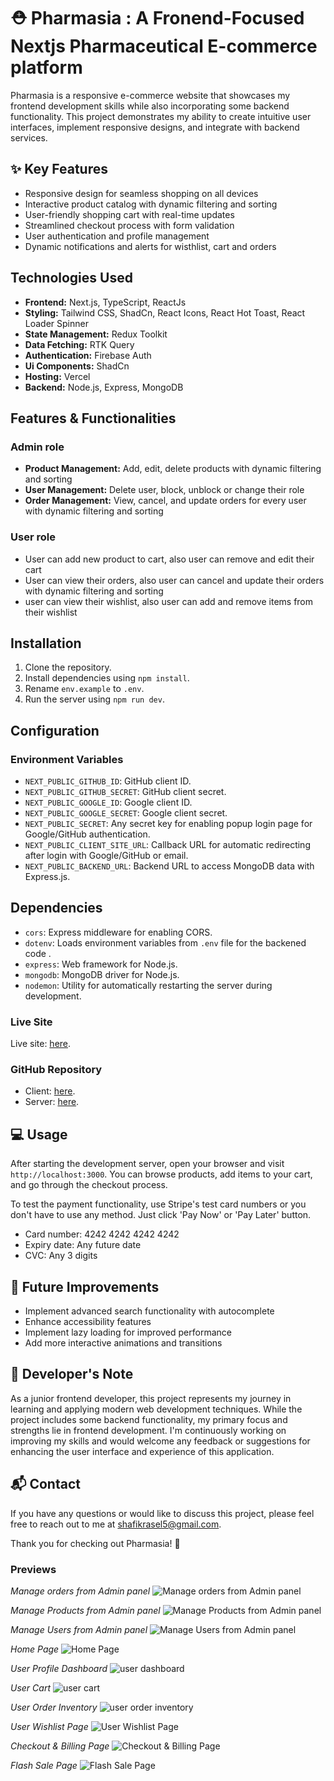 
# ⛑️ Pharmasia :  A Fronend-Focused Nextjs Pharmaceutical E-commerce platform

Pharmasia  is a responsive e-commerce website that showcases my frontend development skills while also incorporating some backend functionality. This project demonstrates my ability to create intuitive user interfaces, implement responsive designs, and integrate with backend services.

## ✨ Key Features

- Responsive design for seamless shopping on all devices
- Interactive product catalog with dynamic filtering and sorting
- User-friendly shopping cart with real-time updates
- Streamlined checkout process with form validation
- User authentication and profile management
- Dynamic notifications  and alerts for wisthlist, cart and orders

## Technologies Used

- **Frontend:** Next.js, TypeScript, ReactJs
- **Styling:** Tailwind CSS, ShadCn, React Icons, React Hot Toast, React Loader Spinner
- **State Management:** Redux Toolkit
- **Data Fetching:** RTK Query
- **Authentication:** Firebase Auth
- **Ui Components:** ShadCn 
- **Hosting:** Vercel 
- **Backend:** Node.js, Express, MongoDB 

## Features & Functionalities
### Admin role
- **Product Management:** Add, edit, delete products with dynamic filtering and sorting
- **User Management:** Delete user, block, unblock or change their role
- **Order Management:** View, cancel, and update orders for every user with dynamic filtering and sorting

### User role
- User can add new product to cart, also user can remove and edit their cart
- User can view their orders, also user can cancel and update their orders with dynamic filtering and sorting
- user can view their wishlist, also user can add and remove items from their wishlist



## Installation

1. Clone the repository.
2. Install dependencies using `npm install`.
3. Rename `env.example` to `.env`.
4. Run the server using `npm run dev`.

## Configuration

### Environment Variables

- `NEXT_PUBLIC_GITHUB_ID`: GitHub client ID.
- `NEXT_PUBLIC_GITHUB_SECRET`: GitHub client secret.
- `NEXT_PUBLIC_GOOGLE_ID`: Google client ID.
- `NEXT_PUBLIC_GOOGLE_SECRET`: Google client secret.
- `NEXT_PUBLIC_SECRET`: Any secret key for enabling popup login page for Google/GitHub authentication.
- `NEXT_PUBLIC_CLIENT_SITE_URL`: Callback URL for automatic redirecting after login with Google/GitHub or email.
- `NEXT_PUBLIC_BACKEND_URL`: Backend URL to access MongoDB data with Express.js.

## Dependencies

- `cors`: Express middleware for enabling CORS.
- `dotenv`: Loads environment variables from `.env` file for the backened code .
- `express`: Web framework for Node.js.
- `mongodb`: MongoDB driver for Node.js.
- `nodemon`: Utility for automatically restarting the server during development.

### Live Site

Live site: [here](https://pharmasia.vercel.app/).

### GitHub Repository

- Client: [here](https://github.com/rasel-gannicus/Pharmasia).
- Server: [here](https://github.com/rasel-gannicus/server-for-pharmasia).

## 💻 Usage

After starting the development server, open your browser and visit `http://localhost:3000`. You can browse products, add items to your cart, and go through the checkout process.

To test the payment functionality, use Stripe's test card numbers or you don't have to use any method. Just click 'Pay Now' or 'Pay Later' button.
- Card number: 4242 4242 4242 4242
- Expiry date: Any future date
- CVC: Any 3 digits

## 🔮 Future Improvements

- Implement advanced search functionality with autocomplete
- Enhance accessibility features
- Implement lazy loading for improved performance
- Add more interactive animations and transitions

## 🌱 Developer's Note

As a junior frontend developer, this project represents my journey in learning and applying modern web development techniques. While the project includes some backend functionality, my primary focus and strengths lie in frontend development. I'm continuously working on improving my skills and would welcome any feedback or suggestions for enhancing the user interface and experience of this application.

## 📬 Contact

If you have any questions or would like to discuss this project, please feel free to reach out to me at [shafikrasel5@gmail.com](mailto:shafikrasel5@gmail.com).

Thank you for checking out Pharmasia! 🚀

### Previews 


*Manage orders from Admin panel*
![Manage orders from Admin panel](https://github.com/rasel-gannicus/Pharmasia/blob/main/src/assets/for%20hosting/admin%20manage%20orders.png?raw=true)

*Manage Products from Admin panel*
![Manage Products from Admin panel](https://github.com/rasel-gannicus/Pharmasia/blob/main/src/assets/for%20hosting/admin%20manage%20products.png?raw=true)

*Manage Users from Admin panel*
![Manage Users from Admin panel](https://github.com/rasel-gannicus/Pharmasia/blob/main/src/assets/for%20hosting/admin%20manage%20users.png?raw=true)


*Home Page*
![Home Page](https://github.com/rasel-gannicus/Pharmasia/blob/main/src/assets/for%20hosting/Home%20page%20main.png?raw=true)

*User Profile Dashboard*
![user dashboard](https://i.ibb.co.com/sHN6fqH/user-dashboard.png)

*User Cart*
![user cart](https://raw.githubusercontent.com/rasel-gannicus/Pharmasia/refs/heads/main/src/assets/for%20hosting/user%20cart.png)

*User Order Inventory*
![user order inventory](https://raw.githubusercontent.com/rasel-gannicus/Pharmasia/refs/heads/main/src/assets/for%20hosting/user%20order%20inventory.png)

*User Wishlist Page*
![User Wishlist Page](https://github.com/rasel-gannicus/Pharmasia/blob/main/src/assets/for%20hosting/user%20wishlist.png?raw=true)

*Checkout & Billing Page*
![Checkout & Billing Page](https://github.com/rasel-gannicus/Pharmasia/blob/main/src/assets/for%20hosting/user%20billing%20&%20shipping%20address%20page.png?raw=true)

*Flash Sale Page*
![Flash Sale Page](https://github.com/rasel-gannicus/Pharmasia/blob/main/src/assets/for%20hosting/flash%20sale%20page.png?raw=true)

